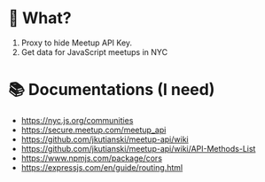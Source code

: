 # 🤔 What?

1.  Proxy to hide Meetup API Key.
1.  Get data for JavaScript meetups in NYC

# 📚 Documentations (I need)

- https://nyc.js.org/communities
- https://secure.meetup.com/meetup_api
- https://github.com/jkutianski/meetup-api/wiki
- https://github.com/jkutianski/meetup-api/wiki/API-Methods-List
- https://www.npmjs.com/package/cors
- https://expressjs.com/en/guide/routing.html

